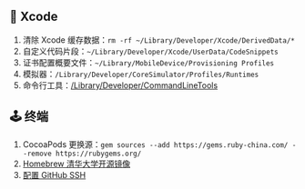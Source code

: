 ## 🔨 Xcode

1. 清除 Xcode 缓存数据：`rm -rf ~/Library/Developer/Xcode/DerivedData/*`
2. 自定义代码片段：`~/Library/Developer/Xcode/UserData/CodeSnippets`
3. 证书配置概要文件：`~/Library/MobileDevice/Provisioning Profiles`
4. 模拟器：`/Library/Developer/CoreSimulator/Profiles/Runtimes`
5. 命令行工具：[/Library/Developer/CommandLineTools](https://discussionschinese.apple.com/thread/251037830)

## 🕹 终端

1. CocoaPods 更换源：`gem sources --add https://gems.ruby-china.com/ --remove https://rubygems.org/`
2. [Homebrew 清华大学开源镜像](https://mirrors.tuna.tsinghua.edu.cn/help/homebrew/)
3. [配置 GitHub SSH](https://docs.github.com/cn/authentication/connecting-to-github-with-ssh/generating-a-new-ssh-key-and-adding-it-to-the-ssh-agent)